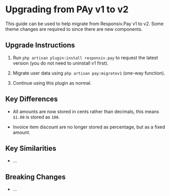 # Upgrading from PAy v1 to v2

This guide can be used to help migrate from Responsiv.Pay v1 to v2. Some theme changes are required to since there are new components.

## Upgrade Instructions

1. Run `php artisan plugin:install responsiv.pay` to request the latest version (you do not need to uninstall v1 first).

1. Migrate user data using `php artisan pay:migratev1` (one-way function).

1. Continue using this plugin as normal.

## Key Differences

- All amounts are now stored in cents rather than decimals, this means `$1.00` is stored as `100`.

- Invoice item discount are no longer stored as percentage, but as a fixed amount.

## Key Similarities

- ...

## Breaking Changes

- ...
